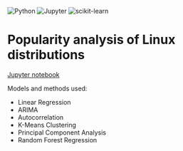 ![Python](https://img.shields.io/badge/Python-14354C?style=for-the-badge&logo=python&logoColor=white)
![Jupyter](https://img.shields.io/badge/Jupyter-gray?style=for-the-badge&logo=Jupyter)
![scikit-learn](https://img.shields.io/badge/scikit--learn-%23F7931E.svg?style=for-the-badge&logo=scikit-learn&logoColor=white)

# Popularity analysis of Linux distributions

[Jupyter notebook](linux_distros.ipynb)

Models and methods used:
- Linear Regression
- ARIMA
- Autocorrelation
- K-Means Clustering
- Principal Component Analysis
- Random Forest Regression